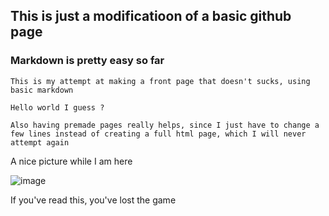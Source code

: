 ## This is just a modificatioon of a basic github page
### Markdown is pretty easy so far

```
This is my attempt at making a front page that doesn't sucks, using basic markdown

Hello world I guess ?

Also having premade pages really helps, since I just have to change a few lines instead of creating a full html page, which I will never attempt again
```

A nice picture while I am here

![image](https://user-images.githubusercontent.com/60614398/123559932-748b7300-d79f-11eb-864d-55415385f454.png)

If you've read this, you've lost the game
